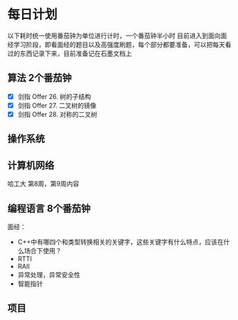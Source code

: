 # 每日计划
以下耗时统一使用番茄钟为单位进行计时，一个番茄钟半小时
目前进入到面向面经学习阶段，即看面经的题目以及高强度刷题，每个部分都要准备，可以把每天看过的东西记录下来，目前准备记在石墨文档上
## 算法 2个番茄钟
- [x] 剑指 Offer 26. 树的子结构
- [x] 剑指 Offer 27. 二叉树的镜像
- [x] 剑指 Offer 28. 对称的二叉树
## 操作系统 
## 计算机网络 
哈工大 第8周，第9周内容
## 编程语言 8个番茄钟
面经：
- C++中有哪四个和类型转换相关的关键字，这些关键字有什么特点，应该在什么场合下使用？
- RTTI
- RAII
- 异常处理，异常安全性
- 智能指针
## 项目 
